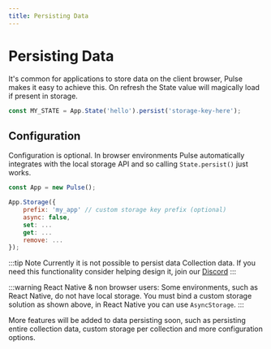 ```yaml
---
title: Persisting Data
---
```


# Persisting Data

It's common for applications to store data on the client browser, Pulse makes it easy to achieve this. On refresh the State value will magically load if present in storage.

```js
const MY_STATE = App.State('hello').persist('storage-key-here');
```

## Configuration

Configuration is optional. In browser environments Pulse automatically integrates with the local storage API and so calling `State.persist()` just works.

```js
const App = new Pulse();

App.Storage({
    prefix: 'my_app' // custom storage key prefix (optional)
    async: false,
    set: ...
    get: ...
    remove: ...
});
```

:::tip Note
Currently it is not possible to persist data Collection data. If you need this functionality consider helping design it, join our [Discord](https://discord.gg/KvuJva)
:::

:::warning React Native & non browser users:
Some environments, such as React Native, do not have local storage. You must bind a custom storage solution as shown above, in React Native you can use `AsyncStorage`.
:::

More features will be added to data persisting soon, such as persisting entire collection data, custom storage per collection and more configuration options.
